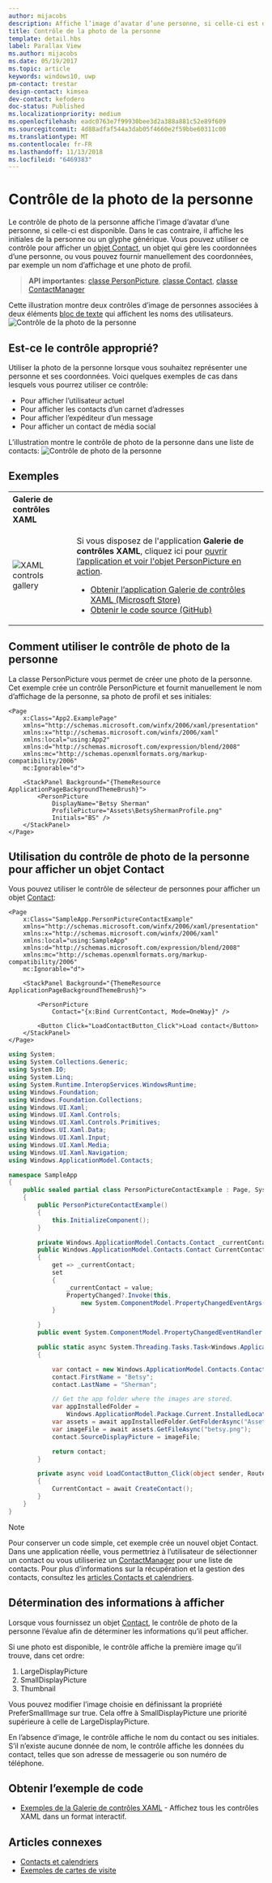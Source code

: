 ```yaml
---
author: mijacobs
description: Affiche l’image d’avatar d’une personne, si celle-ci est disponible. Dans le cas contraire, il affiche les initiales de la personne ou un glyphe générique.
title: Contrôle de la photo de la personne
template: detail.hbs
label: Parallax View
ms.author: mijacobs
ms.date: 05/19/2017
ms.topic: article
keywords: windows10, uwp
pm-contact: trestar
design-contact: kimsea
dev-contact: kefodero
doc-status: Published
ms.localizationpriority: medium
ms.openlocfilehash: eadc0763e7f99930bee3d2a388a881c52e89f609
ms.sourcegitcommit: 4d88adfaf544a3dab05f4660e2f59bbe60311c00
ms.translationtype: MT
ms.contentlocale: fr-FR
ms.lasthandoff: 11/13/2018
ms.locfileid: "6469383"
---
```

# <a name="person-picture-control"></a>Contrôle de la photo de la personne

Le contrôle de photo de la personne affiche l’image d’avatar d’une personne, si celle-ci est disponible. Dans le cas contraire, il affiche les initiales de la personne ou un glyphe générique. Vous pouvez utiliser ce contrôle pour afficher un [objet Contact](https://docs.microsoft.com/en-us/uwp/api/Windows.ApplicationModel.Contacts.Contact), un objet qui gère les coordonnées d’une personne, ou vous pouvez fournir manuellement des coordonnées, par exemple un nom d’affichage et une photo de profil.  

> **API importantes**: [classe PersonPicture](https://docs.microsoft.com/uwp/api/windows.ui.xaml.controls.personpicture), [classe Contact](https://docs.microsoft.com/en-us/uwp/api/Windows.ApplicationModel.Contacts.Contact), [classe ContactManager](https://docs.microsoft.com/en-us/uwp/api/Windows.ApplicationModel.Contacts.ContactManager)

Cette illustration montre deux contrôles d’image de personnes associées à deux éléments [bloc de texte](text-block.md) qui affichent les noms des utilisateurs. 
![Contrôle de la photo de la personne](images/person-picture/person-picture_hero.png)


## <a name="is-this-the-right-control"></a>Est-ce le contrôle approprié?

Utiliser la photo de la personne lorsque vous souhaitez représenter une personne et ses coordonnées. Voici quelques exemples de cas dans lesquels vous pourrez utiliser ce contrôle:
* Pour afficher l’utilisateur actuel
* Pour afficher les contacts d’un carnet d’adresses
* Pour afficher l’expéditeur d’un message 
* Pour afficher un contact de média social

L’illustration montre le contrôle de photo de la personne dans une liste de contacts: ![Contrôle de photo de la personne](images/person-picture/person-picture-control.png)

## <a name="examples"></a>Exemples

<table>
<th align="left">Galerie de contrôles XAML<th>
<tr>
<td><img src="images/xaml-controls-gallery-sm.png" alt="XAML controls gallery"></img></td>
<td>
    <p>Si vous disposez de l'application <strong style="font-weight: semi-bold">Galerie de contrôles XAML</strong>, cliquez ici pour <a href="xamlcontrolsgallery:/item/PersonPicture">ouvrir l’application et voir l'objet PersonPicture en action</a>.</p>
    <ul>
    <li><a href="https://www.microsoft.com/store/productId/9MSVH128X2ZT">Obtenir l’application Galerie de contrôles XAML (Microsoft Store)</a></li>
    <li><a href="https://github.com/Microsoft/Windows-universal-samples/tree/master/Samples/XamlUIBasics">Obtenir le code source (GitHub)</a></li>
    </ul>
</td>
</tr>
</table>

## <a name="how-to-use-the-person-picture-control"></a>Comment utiliser le contrôle de photo de la personne

La classe PersonPicture vous permet de créer une photo de la personne. Cet exemple crée un contrôle PersonPicture et fournit manuellement le nom d’affichage de la personne, sa photo de profil et ses initiales:

```xaml
<Page
    x:Class="App2.ExamplePage"
    xmlns="http://schemas.microsoft.com/winfx/2006/xaml/presentation"
    xmlns:x="http://schemas.microsoft.com/winfx/2006/xaml"
    xmlns:local="using:App2"
    xmlns:d="http://schemas.microsoft.com/expression/blend/2008"
    xmlns:mc="http://schemas.openxmlformats.org/markup-compatibility/2006"
    mc:Ignorable="d">

    <StackPanel Background="{ThemeResource ApplicationPageBackgroundThemeBrush}">
        <PersonPicture
            DisplayName="Betsy Sherman"
            ProfilePicture="Assets\BetsyShermanProfile.png"
            Initials="BS" />
    </StackPanel>
</Page>
```

## <a name="using-the-person-picture-control-to-display-a-contact-object"></a>Utilisation du contrôle de photo de la personne pour afficher un objet Contact

Vous pouvez utiliser le contrôle de sélecteur de personnes pour afficher un objet [Contact](https://docs.microsoft.com/en-us/uwp/api/Windows.ApplicationModel.Contacts.Contact): 

```xaml
<Page
    x:Class="SampleApp.PersonPictureContactExample"
    xmlns="http://schemas.microsoft.com/winfx/2006/xaml/presentation"
    xmlns:x="http://schemas.microsoft.com/winfx/2006/xaml"
    xmlns:local="using:SampleApp"
    xmlns:d="http://schemas.microsoft.com/expression/blend/2008"
    xmlns:mc="http://schemas.openxmlformats.org/markup-compatibility/2006"
    mc:Ignorable="d">

    <StackPanel Background="{ThemeResource ApplicationPageBackgroundThemeBrush}">

        <PersonPicture
            Contact="{x:Bind CurrentContact, Mode=OneWay}" />
            
        <Button Click="LoadContactButton_Click">Load contact</Button>
    </StackPanel>
</Page>
```

```csharp
using System;
using System.Collections.Generic;
using System.IO;
using System.Linq;
using System.Runtime.InteropServices.WindowsRuntime;
using Windows.Foundation;
using Windows.Foundation.Collections;
using Windows.UI.Xaml;
using Windows.UI.Xaml.Controls;
using Windows.UI.Xaml.Controls.Primitives;
using Windows.UI.Xaml.Data;
using Windows.UI.Xaml.Input;
using Windows.UI.Xaml.Media;
using Windows.UI.Xaml.Navigation;
using Windows.ApplicationModel.Contacts;

namespace SampleApp
{
    public sealed partial class PersonPictureContactExample : Page, System.ComponentModel.INotifyPropertyChanged
    {
        public PersonPictureContactExample()
        {
            this.InitializeComponent();
        }

        private Windows.ApplicationModel.Contacts.Contact _currentContact; 
        public Windows.ApplicationModel.Contacts.Contact CurrentContact
        {
            get => _currentContact;
            set
            {
                _currentContact = value;
                PropertyChanged?.Invoke(this,
                    new System.ComponentModel.PropertyChangedEventArgs(nameof(CurrentContact)));
            }

        }
        public event System.ComponentModel.PropertyChangedEventHandler PropertyChanged;

        public static async System.Threading.Tasks.Task<Windows.ApplicationModel.Contacts.Contact> CreateContact()
        {

            var contact = new Windows.ApplicationModel.Contacts.Contact();
            contact.FirstName = "Betsy";
            contact.LastName = "Sherman";

            // Get the app folder where the images are stored.
            var appInstalledFolder = 
                Windows.ApplicationModel.Package.Current.InstalledLocation;
            var assets = await appInstalledFolder.GetFolderAsync("Assets");
            var imageFile = await assets.GetFileAsync("betsy.png");
            contact.SourceDisplayPicture = imageFile;

            return contact;
        }

        private async void LoadContactButton_Click(object sender, RoutedEventArgs e)
        {
            CurrentContact = await CreateContact();
        }
    }
}
```

> [!NOTE]
> Pour conserver un code simple, cet exemple crée un nouvel objet Contact. Dans une application réelle, vous permettriez à l’utilisateur de sélectionner un contact ou vous utiliseriez un [ContactManager](https://docs.microsoft.com/en-us/uwp/api/Windows.ApplicationModel.Contacts.ContactManager) pour une liste de contacts. Pour plus d’informations sur la récupération et la gestion des contacts, consultez les [articles Contacts et calendriers](../../contacts-and-calendar/index.md). 

## <a name="determining-which-info-to-display"></a>Détermination des informations à afficher

Lorsque vous fournissez un objet [Contact](https://docs.microsoft.com/en-us/uwp/api/Windows.ApplicationModel.Contacts.Contact), le contrôle de photo de la personne l’évalue afin de déterminer les informations qu’il peut afficher. 

Si une photo est disponible, le contrôle affiche la première image qu’il trouve, dans cet ordre:

1. LargeDisplayPicture
1. SmallDisplayPicture
1. Thumbnail

Vous pouvez modifier l’image choisie en définissant la propriété PreferSmallImage sur true. Cela offre à SmallDisplayPicture une priorité supérieure à celle de LargeDisplayPicture.

En l’absence d’image, le contrôle affiche le nom du contact ou ses initiales. S’il n’existe aucune donnée de nom, le contrôle affiche les données du contact, telles que son adresse de messagerie ou son numéro de téléphone. 

## <a name="get-the-sample-code"></a>Obtenir l’exemple de code

- [Exemples de la Galerie de contrôles XAML](https://github.com/Microsoft/Windows-universal-samples/tree/master/Samples/XamlUIBasics) - Affichez tous les contrôles XAML dans un format interactif.

## <a name="related-articles"></a>Articles connexes

* [Contacts et calendriers](../../contacts-and-calendar/index.md)
* [Exemples de cartes de visite](http://go.microsoft.com/fwlink/p/?LinkId=624040)
